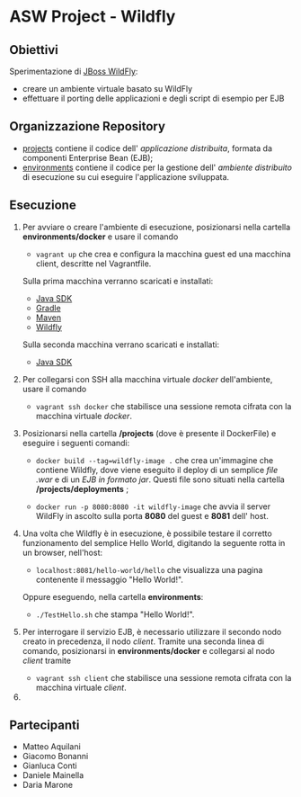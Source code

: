 # ASW Project - Wildfly

## Obiettivi
Sperimentazione di [JBoss WildFly](http://wildfly.org/): 
- creare un ambiente virtuale basato su WildFly 
- effettuare il porting delle applicazioni e degli script di esempio per EJB

## Organizzazione Repository
* [projects](projects/) contiene il codice dell' *applicazione distribuita*, formata da componenti Enterprise Bean (EJB);
* [environments](environments/) contiene il codice per la gestione dell' *ambiente distribuito*  di esecuzione su cui eseguire l'applicazione sviluppata.

## Esecuzione

1. Per avviare o creare l'ambiente di esecuzione, posizionarsi nella cartella **environments/docker** e usare il comando 
    - `vagrant up`   che crea e configura la macchina guest ed una macchina client, descritte nel Vagrantfile.
    
   Sulla prima macchina verranno scaricati e installati:

   - [Java SDK](http://www.oracle.com/technetwork/java/javase/overview/index.html) 
   - [Gradle](https://gradle.org/)
   - [Maven](https://maven.apache.org/) 
   - [Wildfly](http://wildfly.org/)

   Sulla seconda macchina verrano scaricati e installati:

   - [Java SDK](http://www.oracle.com/technetwork/java/javase/overview/index.html) 

2. Per collegarsi con SSH alla macchina virtuale *docker* dell'ambiente, usare il comando 
   - `vagrant ssh docker`  che stabilisce una sessione remota cifrata con la macchina virtuale *docker*.


3. Posizionarsi  nella cartella  **/projects** (dove è presente il DockerFile) e eseguire i seguenti comandi:

   - `docker build --tag=wildfly-image .`  che crea un'immagine che contiene Wildfly, dove viene eseguito il deploy di un semplice *file .war* e di un *EJB in formato jar*. Questi file sono situati nella cartella **/projects/deployments** ;

   - `docker run -p 8080:8080 -it wildfly-image`  che avvia il server WildFly in ascolto sulla porta **8080** del guest e **8081** dell' host.		


4. Una volta che Wildfly è in esecuzione, è possibile testare il corretto funzionamento del semplice Hello World, digitando la seguente rotta in un browser, nell'host:

   - `localhost:8081/hello-world/hello` che visualizza una pagina contenente il messaggio "Hello World!".

	Oppure eseguendo, nella cartella **environments**:

   - `./TestHello.sh` che stampa "Hello World!".

5. Per interrogare il servizio EJB, è necessario utilizzare il secondo nodo creato in precedenza, il nodo *client*. Tramite una seconda linea di comando, posizionarsi in **environments/docker** e collegarsi al nodo *client* tramite
   - `vagrant ssh client` che stabilisce una sessione remota cifrata con la macchina virtuale *client*.

6. 

## Partecipanti
- Matteo Aquilani
- Giacomo Bonanni
- Gianluca Conti
- Daniele Mainella
- Daria Marone
